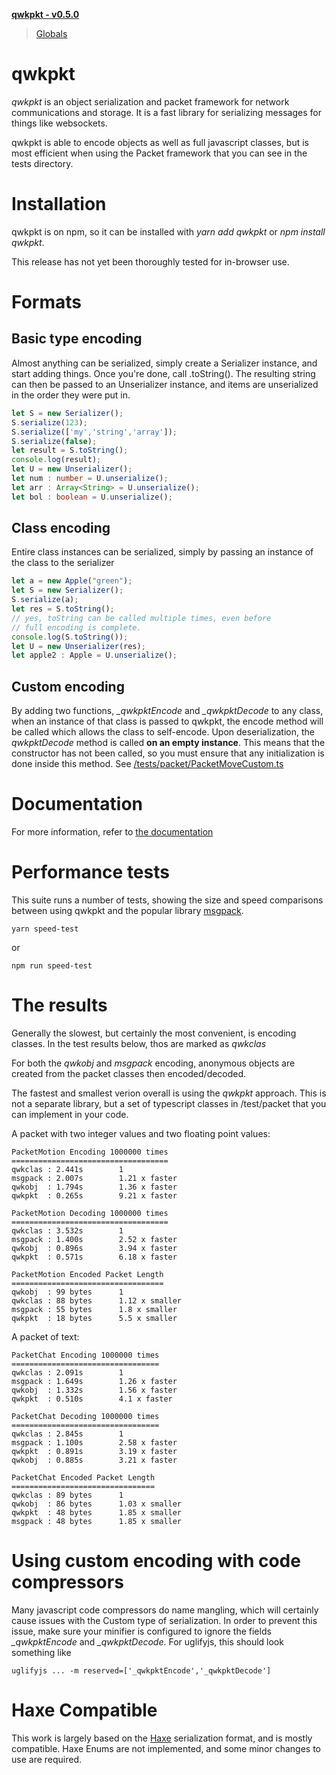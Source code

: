 **[qwkpkt - v0.5.0](README.md)**

> [Globals](globals.md)

# qwkpkt
*qwkpkt* is an object serialization and packet framework for network communications and storage.
It is a fast library for serializing messages for things like websockets.

qwkpkt is able to encode objects as well as full javascript classes, but is most efficient when 
using the Packet framework that you can see in the tests directory.

# Installation
qwkpkt is on npm, so it can be installed with *yarn add qwkpkt* or *npm install qwkpkt*. 

This release has not yet been thoroughly tested for in-browser use.

# Formats
## Basic type encoding
Almost anything can be serialized, simply create a Serializer instance, and start adding things.
Once you're done, call .toString(). The resulting string can then be passed to an Unserializer
instance, and items are unserialized in the order they were put in.
```typescript
let S = new Serializer();
S.serialize(123);
S.serialize(['my','string','array']);
S.serialize(false);
let result = S.toString();
console.log(result);
let U = new Unserializer();
let num : number = U.unserialize();
let arr : Array<String> = U.unserialize();
let bol : boolean = U.unserialize();
```

## Class encoding
Entire class instances can be serialized, simply by passing an instance of the class to the
serializer
```javascript
let a = new Apple("green");
let S = new Serializer();
S.serialize(a);
let res = S.toString();
// yes, toString can be called multiple times, even before
// full encoding is complete.
console.log(S.toString());
let U = new Unserializer(res);
let apple2 : Apple = U.unserialize(); 
```

## Custom encoding
By adding two functions, *_qwkpktEncode* and *_qwkpktDecode* to any class, when an instance of 
that class is passed to qwkpkt, the encode method will be called which allows the class
to self-encode. Upon deserialization, the *qwkpktDecode* method is called **on an empty instance**.
This means that the constructor has not been called, so you must ensure that any initialization is
done inside this method. See [/tests/packet/PacketMoveCustom.ts](https://github.com/Madrok/qwkpkt/blob/main/tests/packet/PacketMoveCustom.ts)

# Documentation
For more information, refer to [the documentation](https://github.com/Madrok/qwkpkt/blob/main/doc/globals.md)

# Performance tests
This suite runs a number of tests, showing the size and speed comparisons between using qwkpkt
and the popular library [msgpack](https://msgpack.org/).
```
yarn speed-test
```
or 
```
npm run speed-test
```

# The results
Generally the slowest, but certainly the most convenient, is encoding classes. In the test results
below, thos are marked as *qwkclas*

For both the *qwkobj* and *msgpack* encoding, anonymous objects are created from the packet classes
then encoded/decoded.

The fastest and smallest verion overall is using the *qwkpkt* approach. This is not a separate library,
but a set of typescript classes in /test/packet that you can implement in your code.

A packet with two integer values and two floating point values:
```
PacketMotion Encoding 1000000 times
===================================
qwkclas : 2.441s        1
msgpack : 2.007s        1.21 x faster
qwkobj  : 1.794s        1.36 x faster
qwkpkt  : 0.265s        9.21 x faster

PacketMotion Decoding 1000000 times
===================================
qwkclas : 3.532s        1
msgpack : 1.400s        2.52 x faster
qwkobj  : 0.896s        3.94 x faster
qwkpkt  : 0.571s        6.18 x faster

PacketMotion Encoded Packet Length
==================================
qwkobj  : 99 bytes      1
qwkclas : 88 bytes      1.12 x smaller
msgpack : 55 bytes      1.8 x smaller
qwkpkt  : 18 bytes      5.5 x smaller
```

A packet of text:
```
PacketChat Encoding 1000000 times
=================================
qwkclas : 2.091s        1
msgpack : 1.649s        1.26 x faster
qwkobj  : 1.332s        1.56 x faster
qwkpkt  : 0.510s        4.1 x faster

PacketChat Decoding 1000000 times
=================================
qwkclas : 2.845s        1
msgpack : 1.100s        2.58 x faster
qwkpkt  : 0.891s        3.19 x faster
qwkobj  : 0.885s        3.21 x faster

PacketChat Encoded Packet Length
================================
qwkclas : 89 bytes      1
qwkobj  : 86 bytes      1.03 x smaller
qwkpkt  : 48 bytes      1.85 x smaller
msgpack : 48 bytes      1.85 x smaller
```

# Using custom encoding with code compressors
Many javascript code compressors do name mangling, which will certainly cause issues with the Custom
type of serialization. In order to prevent this issue, make sure your minifier is configured to 
ignore the fields *_qwkpktEncode* and *_qwkpktDecode*. For uglifyjs, this should look something like
```
uglifyjs ... -m reserved=['_qwkpktEncode','_qwkpktDecode']
```

# Haxe Compatible
This work is largely based on the [Haxe](https://www.haxe.org) serialization format, and is mostly 
compatible. Haxe Enums are not implemented, and some minor changes to use are required.
